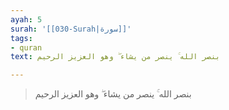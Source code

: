 ```yaml
---
ayah: 5
surah: '[[030-Surah|سورة]]'
tags:
- quran
text: بنصر الله ۚ ينصر من يشاء ۖ وهو العزيز الرحيم

---
```

> بنصر الله ۚ ينصر من يشاء ۖ وهو العزيز الرحيم
